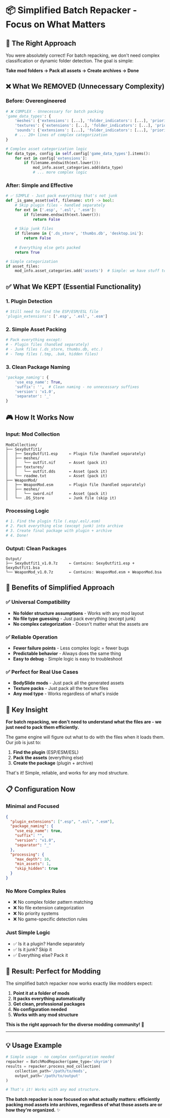 # 📦 Simplified Batch Repacker - Focus on What Matters

## 🎯 **The Right Approach**

You were absolutely correct! For batch repacking, we don't need complex classification or dynamic folder detection. The goal is simple:

**Take mod folders → Pack all assets → Create archives → Done**

## ❌ **What We REMOVED (Unnecessary Complexity)**

### **Before: Overengineered**
```python
# ❌ COMPLEX - Unnecessary for batch packing
'game_data_types': {
    'meshes': {'extensions': [...], 'folder_indicators': [...], 'priority': 'high'},
    'textures': {'extensions': [...], 'folder_indicators': [...], 'priority': 'high'},
    'sounds': {'extensions': [...], 'folder_indicators': [...], 'priority': 'medium'},
    # ... 20+ lines of complex categorization
}

# Complex asset categorization logic
for data_type, config in self.config['game_data_types'].items():
    for ext in config['extensions']:
        if filename.endswith(ext.lower()):
            mod_info.asset_categories.add(data_type)
            # ... more complex logic
```

### **After: Simple and Effective**
```python
# ✅ SIMPLE - Just pack everything that's not junk
def _is_game_asset(self, filename: str) -> bool:
    # Skip plugin files - handled separately
    for ext in ['.esp', '.esl', '.esm']:
        if filename.endswith(ext.lower()):
            return False
    
    # Skip junk files
    if filename in {'.ds_store', 'thumbs.db', 'desktop.ini'}:
        return False
    
    # Everything else gets packed
    return True

# Simple categorization
if asset_files:
    mod_info.asset_categories.add('assets')  # Simple: we have stuff to pack
```

## ✅ **What We KEPT (Essential Functionality)**

### **1. Plugin Detection**
```python
# Still need to find the ESP/ESM/ESL file
'plugin_extensions': ['.esp', '.esl', '.esm']
```

### **2. Simple Asset Packing**
```python
# Pack everything except:
# - Plugin files (handled separately)
# - Junk files (.ds_store, thumbs.db, etc.)
# - Temp files (.tmp, .bak, hidden files)
```

### **3. Clean Package Naming**
```python
'package_naming': {
    'use_esp_name': True,
    'suffix': '',  # Clean naming - no unnecessary suffixes
    'version': 'v1.0',
    'separator': '_'
}
```

## 🎮 **How It Works Now**

### **Input: Mod Collection**
```
ModCollection/
├── SexyOutfit1/
│   ├── SexyOutfit1.esp     ← Plugin file (handled separately)
│   ├── meshes/
│   │   └── outfit.nif      ← Asset (pack it)
│   ├── textures/
│   │   └── outfit.dds      ← Asset (pack it)
│   └── readme.txt          ← Asset (pack it)
├── WeaponMod/
│   ├── WeaponMod.esm       ← Plugin file (handled separately)  
│   ├── meshes/
│   │   └── sword.nif       ← Asset (pack it)
│   └── .DS_Store           ← Junk file (skip it)
```

### **Processing Logic**
```python
# 1. Find the plugin file (.esp/.esl/.esm)
# 2. Pack everything else (except junk) into archive
# 3. Create final package with plugin + archive
# 4. Done!
```

### **Output: Clean Packages**
```
Output/
├── SexyOutfit1_v1.0.7z     ← Contains: SexyOutfit1.esp + SexyOutfit1.bsa
└── WeaponMod_v1.0.7z       ← Contains: WeaponMod.esm + WeaponMod.bsa
```

## 🚀 **Benefits of Simplified Approach**

### **✅ Universal Compatibility**
- **No folder structure assumptions** - Works with any mod layout
- **No file type guessing** - Just pack everything (except junk)
- **No complex categorization** - Doesn't matter what the assets are

### **✅ Reliable Operation**  
- **Fewer failure points** - Less complex logic = fewer bugs
- **Predictable behavior** - Always does the same thing
- **Easy to debug** - Simple logic is easy to troubleshoot

### **✅ Perfect for Real Use Cases**
- **BodySlide mods** - Just pack all the generated assets
- **Texture packs** - Just pack all the texture files  
- **Any mod type** - Works regardless of what's inside

## 🎯 **Key Insight**

**For batch repacking, we don't need to understand what the files are - we just need to pack them efficiently.**

The game engine will figure out what to do with the files when it loads them. Our job is just to:

1. **Find the plugin** (ESP/ESM/ESL)
2. **Pack the assets** (everything else)
3. **Create the package** (plugin + archive)

That's it! Simple, reliable, and works for any mod structure.

## 📋 **Configuration Now**

### **Minimal and Focused**
```json
{
  "plugin_extensions": [".esp", ".esl", ".esm"],
  "package_naming": {
    "use_esp_name": true,
    "suffix": "",
    "version": "v1.0",
    "separator": "_"
  },
  "processing": {
    "max_depth": 10,
    "min_assets": 1,
    "skip_hidden": true
  }
}
```

### **No More Complex Rules**
- ❌ No complex folder pattern matching
- ❌ No file extension categorization  
- ❌ No priority systems
- ❌ No game-specific detection rules

### **Just Simple Logic**
- ✅ Is it a plugin? Handle separately
- ✅ Is it junk? Skip it
- ✅ Everything else? Pack it

## 🎉 **Result: Perfect for Modding**

The simplified batch repacker now works exactly like modders expect:

1. **Point it at a folder of mods**
2. **It packs everything automatically** 
3. **Get clean, professional packages**
4. **No configuration needed**
5. **Works with any mod structure**

**This is the right approach for the diverse modding community!** 🚀

---

## 💡 **Usage Example**

```python
# Simple usage - no complex configuration needed
repacker = BatchModRepacker(game_type='skyrim')
results = repacker.process_mod_collection(
    collection_path='/path/to/mods',
    output_path='/path/to/output'
)

# That's it! Works with any mod structure.
```

**The batch repacker is now focused on what actually matters: efficiently packing mod assets into archives, regardless of what those assets are or how they're organized.** ✨
